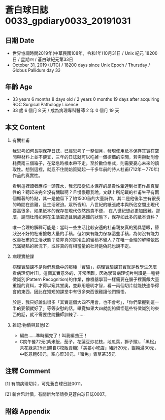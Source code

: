 [_metadata_:encoding]: - "utf-8"
[_metadata_:fileformat]: - "markdown"
[_metadata_:MIME_type]: - "text/plain"
[_metadata_:markdown_version]: - "commonmark version 0.29"
[_metadata_:markdown_spec]: - "https://spec.commonmark.org/0.29/"

# 蒼白球日誌0033_gpdiary0033_20191031 #

## 日期 Date ##

* 世界協調時間2019年(中華民國108年，令和1年)10月31日 / Unix 紀元 18200 日 / 星期四 / 蒼白球紀元第33日
* October 31, 2019 (UTC) / 18200 days since Unix Epoch / Thursday / Globus Pallidum day 33

## 年齡 Age ##

* 33 years 6 months 8 days old / 2 years 0 months 19 days after acquiring ROC Surgical Pathology Licence
* 33 歲 6 個月 8 天 / 成為病理專科醫師 2 年 0 個月 19 天

## 本文 Content ##

1. 有關杜甫

    我思考如何長期保存日誌，已經思考了一整個月，發現使用紙本保存其實在空間與材料上並不便宜，三年的日誌就可以吃掉一個櫥櫃的空間，若需搬動則會耗費兩三個箱子，在緊急時根本帶不走。至於數位格式，則需要憂心未來的讀取性。想到這裡，就忍不住開始質疑起一千多年前的詩人杜甫(712年－770年)作品的真實性。

    看到這裡讀者應該一頭霧水，我怎麼從紙本保存的昂貴性牽連到杜甫作品真實性的？聽起來完全沒有關聯啊？且慢慢聽我說。文獻上所記載的杜甫生平有兩個顯著的特點，其一是他留下了約1500首的大量詩作，其二是他後半生有很長的時間在逃難，且生活窘迫。眾所皆知，八世紀的紙張成本與所佔空間比現代要高很多，如果紙本的保存在現代依然昂貴不便， 在八世紀想必更加困難。那麼，請問杜甫如何在生活窘迫且到處逃難的狀態下，保存如此多的紙本資料？

    唯一合理的解釋可能是：當時一些生活比較安適的杜甫親友真的獨具慧眼，替狀況不好的杜甫搶救大量的手稿，但如果有能力保存這些手稿，為何沒有能力改善杜甫的生活狀態？莫非真的是冷血的留稿不留人？在唯一合理的解釋依然充滿疑點的狀況下，或許真的有相當量的杜詩是偽託也說不定。

2. 病理實驗課

    病理實驗課不是你們想像中的那種「實驗」，病理實驗課其實就是教學生怎麼看病理切片[1]。這個其實意外的，非常困難，因為學習病理切片判讀是一種特徵識別(Pattern Recognition)的作業，像機器學習一樣需要在腦子裡面餵大量重複的資料，才得以窺其堂奧，並非用聰明才智，看一兩個切片就能快速學得會的東西，因此在短短的課堂中有很多東西很難讓他們領悟。

    於是，我只好說出很多「其實這個大四不用會，也不會考」，「你們掌握到這一半的要領就好了」等等安慰的話，畢竟如果大四就能夠領悟這些特徵識別的東西的話，就不需要住院醫師訓練了......
    
3. 雜記:物價與其他[2]

    * 編曲......準時編完了！叫我編曲王！
    * C院午餐72元(紫米飯，茄子，花蓮豆炒花枝，地瓜葉，獅子頭)，「黑松」茶花綠茶25元(購自C校販賣機)「美蓁小吃店」豬肝20元，餛飩湯30元，中乾意麵60元，空心菜30元，「蜜兔」青草茶35元

## 注釋 Comment ##

[1] 有關病理切片，可見蒼白球日誌0011。

[2] 新台幣計價。有關新台幣請參見蒼白球日誌0007。

## 附錄 Appendix ##

